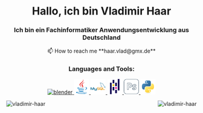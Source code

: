 <h1 align="center">Hallo, ich bin Vladimir Haar</h1>
<h3 align="center">Ich bin ein Fachinformatiker Anwendungsentwicklung aus Deutschland</h3>

<p align="center">📫 How to reach me **haar.vlad@gmx.de**

<p align="center">

<h3 align="center">Languages and Tools:</h3>
<p align="center"> <a href="https://www.blender.org/" target="_blank" rel="noreferrer"> <img src="https://download.blender.org/branding/community/blender_community_badge_white.svg" alt="blender" width="40" height="40"/> </a> <a href="https://www.java.com" target="_blank" rel="noreferrer"> <img src="https://raw.githubusercontent.com/devicons/devicon/master/icons/java/java-original.svg" alt="java" width="40" height="40"/> </a> <a href="https://www.mysql.com/" target="_blank" rel="noreferrer"> <img src="https://raw.githubusercontent.com/devicons/devicon/master/icons/mysql/mysql-original-wordmark.svg" alt="mysql" width="40" height="40"/> </a> <a href="https://pandas.pydata.org/" target="_blank" rel="noreferrer"> <img src="https://raw.githubusercontent.com/devicons/devicon/2ae2a900d2f041da66e950e4d48052658d850630/icons/pandas/pandas-original.svg" alt="pandas" width="40" height="40"/> </a> <a href="https://www.photoshop.com/en" target="_blank" rel="noreferrer"> <img src="https://raw.githubusercontent.com/devicons/devicon/master/icons/photoshop/photoshop-line.svg" alt="photoshop" width="40" height="40"/> </a> <a href="https://www.python.org" target="_blank" rel="noreferrer"> <img src="https://raw.githubusercontent.com/devicons/devicon/master/icons/python/python-original.svg" alt="python" width="40" height="40"/> </a> </p>

<p> </p>
<p></p>
<p></p>
<p><img align="left" src="https://github-readme-stats.vercel.app/api/top-langs?username=vladimir-haar&show_icons=true&locale=en&layout=compact" alt="vladimir-haar" /></p>


<p><img align="right" src="https://github-readme-streak-stats.herokuapp.com/?user=vladimir-haar&" alt="vladimir-haar" /></p>

